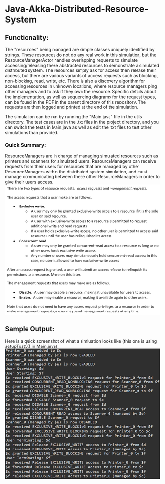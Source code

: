 # Java-Akka-Distributed-Resource-System
## Functionality:
The "resources" being managed are simple classes uniquely identified by strings. These resources do not do any real work in this simulation, but the ResourceManagerActor handles overlapping requests to simulate accessing/releasing these abstracted resources to demonstrate a simulated distributed system. The resources simply ask for access then release their access, but there are various variants of access requests such as blocking, non-blocking, read, write, etc. There is also a discovery algorithm for accessing resources in unknown locations, where resource managers ping other managers and to ask if they own the resource. Specific details about the implementation, as well as sequencing diagrams for the request types, can be found in the PDF in the parent directory of this repository. The requests are then logged and printed at the end of the simulation.

The simulation can be run by running the "Main.java" file in the utils directory. The test cases are in the .txt files in the project directory, and you can switch the tests in Main.java as well as edit the .txt files to test other simulations than provided.

### Quick Summary:
ResourceManagers are in charge of managing simulated resources such as printers and scanners for simulated users. ResourceManagers can receive requests from their users for resources that are managed by other ResourceManagers within the distributed system simulation, and must manage communicating between these other ResourceManagers in order to give their users access.
![Game](MessageTypes.png) <br />

## Sample Output:
Here is a quick screenshot of what a simluation looks like (this one is using setupTest3() in Main.java)
![Game](OutputExample.png) <br />
